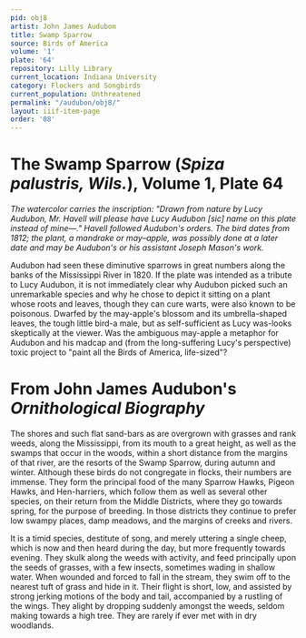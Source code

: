 ```yaml
---
pid: obj8
artist: John James Audubon
title: Swamp Sparrow
source: Birds of America
volume: '1'
plate: '64'
repository: Lilly Library
current_location: Indiana University
category: Flockers and Songbirds
current_population: Unthreatened
permalink: "/audubon/obj8/"
layout: iiif-item-page
order: '08'
---
```


# The Swamp Sparrow (_Spiza palustris, Wils._), Volume 1, Plate 64

_The watercolor carries the inscription: "Drawn from nature by Lucy Audubon, Mr. Havell will please have Lucy Audubon [sic] name on this plate instead of mine—." Havell followed Audubon's orders. The bird dates from 1812; the plant, a mandrake or may–apple, was possibly done at a later date and may be Audubon's or his assistant Joseph Mason's work._

Audubon had seen these diminutive sparrows in great numbers along the banks of the Mississippi River in 1820. If the plate was intended as a tribute to Lucy Audubon, it is not immediately clear why Audubon picked such an unremarkable species and why he chose to depict it sitting on a plant whose roots and leaves, though they can cure warts, were also known to be poisonous. Dwarfed by the may-apple's blossom and its umbrella-shaped leaves, the tough little bird-a male, but as self-sufficient as Lucy was-looks skeptically at the viewer. Was the ambiguous may-apple a metaphor for Audubon and his madcap and (from the long-suffering Lucy's perspective) toxic project to "paint all the Birds of America, life-sized"?

# From John James Audubon's _Ornithological Biography_

The shores and such flat sand-bars as are overgrown with grasses and rank weeds, along the Mississippi, from its mouth to a great height, as well as the swamps that occur in the woods, within a short distance from the margins of that river, are the resorts of the Swamp Sparrow, during autumn and winter. Although these birds do not congregate in flocks, their numbers are immense. They form the principal food of the many Sparrow Hawks, Pigeon Hawks, and Hen-harriers, which follow them as well as several other species, on their return from the Middle Districts, where they go towards spring, for the purpose of breeding. In those districts they continue to prefer low swampy places, damp meadows, and the margins of creeks and rivers.

It is a timid species, destitute of song, and merely uttering a single cheep, which is now and then heard during the day, but more frequently towards evening. They skulk along the weeds with activity, and feed principally upon the seeds of grasses, with a few insects, sometimes wading in shallow water. When wounded and forced to fall in the stream, they swim off to the nearest tuft of grass and hide in it. Their flight is short, low, and assisted by strong jerking motions of the body and tail, accompanied by a rustling of the wings. They alight by dropping suddenly amongst the weeds, seldom making towards a high tree. They are rarely if ever met with in dry woodlands.
